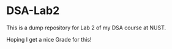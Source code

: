 # DSA-Lab2

This is a dump repository for Lab 2 of my DSA course at NUST.

Hoping I get a nice Grade for this!
